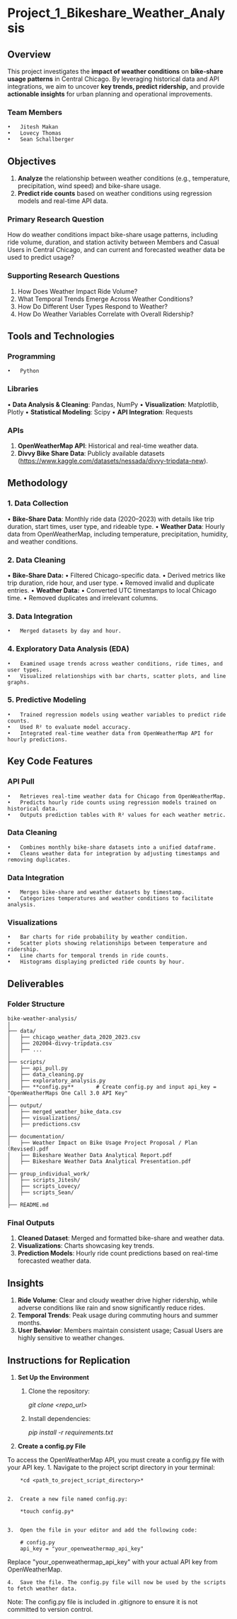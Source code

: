 # Project_1_Bikeshare_Weather_Analysis

## Overview

This project investigates the **impact of weather conditions** on **bike-share usage patterns** in Central Chicago. By leveraging historical data and API integrations, we aim to uncover **key trends, predict ridership,** and provide **actionable insights** for urban planning and operational improvements.

### Team Members
	•	Jitesh Makan
	•	Lovecy Thomas
	•	Sean Schallberger

## Objectives
1.	**Analyze** the relationship between weather conditions (e.g., temperature, precipitation, wind speed) and bike-share usage.
2.	**Predict ride counts** based on weather conditions using regression models and real-time API data.

### Primary Research Question

How do weather conditions impact bike-share usage patterns, including ride volume, duration, and station activity between Members and Casual Users in Central Chicago, and can current and forecasted weather data be used to predict usage?

### Supporting Research Questions
1.	How Does Weather Impact Ride Volume?
2.	What Temporal Trends Emerge Across Weather Conditions?
3.	How Do Different User Types Respond to Weather?
4.	How Do Weather Variables Correlate with Overall Ridership? 

## Tools and Technologies

### Programming
	•	Python

### Libraries
•	**Data Analysis & Cleaning**: Pandas, NumPy
•	**Visualization**: Matplotlib, Plotly
•	**Statistical Modeling**: Scipy
•	**API Integration**: Requests

### APIs
1.	**OpenWeatherMap API**: Historical and real-time weather data.
2.	**Divvy Bike Share Data**: Publicly available datasets (https://www.kaggle.com/datasets/nessada/divvy-tripdata-new).

## Methodology

### 1. Data Collection
•	**Bike-Share Data**: Monthly ride data (2020–2023) with details like trip duration, start times, user type, and rideable type.
•	**Weather Data**: Hourly data from OpenWeatherMap, including temperature, precipitation, humidity, and weather conditions.

### 2. Data Cleaning
•	**Bike-Share Data:**
	•	Filtered Chicago-specific data.
	•	Derived metrics like trip duration, ride hour, and user type.
	•	Removed invalid and duplicate entries.
•	**Weather Data:**
	•	Converted UTC timestamps to local Chicago time.
	•	Removed duplicates and irrelevant columns.

### 3. Data Integration
	•	Merged datasets by day and hour.

### 4. Exploratory Data Analysis (EDA)
	•	Examined usage trends across weather conditions, ride times, and user types.
	•	Visualized relationships with bar charts, scatter plots, and line graphs.

### 5. Predictive Modeling
	•	Trained regression models using weather variables to predict ride counts.
	•	Used R² to evaluate model accuracy.
	•	Integrated real-time weather data from OpenWeatherMap API for hourly predictions.

## Key Code Features

### API Pull
	•	Retrieves real-time weather data for Chicago from OpenWeatherMap.
	•	Predicts hourly ride counts using regression models trained on historical data.
	•	Outputs prediction tables with R² values for each weather metric.

### Data Cleaning
	•	Combines monthly bike-share datasets into a unified dataframe.
	•	Cleans weather data for integration by adjusting timestamps and removing duplicates.

### Data Integration
	•	Merges bike-share and weather datasets by timestamp.
	•	Categorizes temperatures and weather conditions to facilitate analysis.

### Visualizations
	•	Bar charts for ride probability by weather condition.
	•	Scatter plots showing relationships between temperature and ridership.
	•	Line charts for temporal trends in ride counts.
	•	Histograms displaying predicted ride counts by hour.

## Deliverables

### Folder Structure

    bike-weather-analysis/
    │
    ├── data/
    │   ├── chicago_weather_data_2020_2023.csv
    │   ├── 202004-divvy-tripdata.csv
    │   ├── ...
    │
    ├── scripts/
    │   ├── api_pull.py
    │   ├── data_cleaning.py
    │   ├── exploratory_analysis.py
    │   ├── **config.py**		# Create config.py and input api_key = "OpenWeatherMaps One Call 3.0 API Key"
    │
    ├── output/
    │   ├── merged_weather_bike_data.csv
    │   ├── visualizations/
    │   ├── predictions.csv
    │
    ├── documentation/
    │   ├── Weather Impact on Bike Usage Project Proposal / Plan (Revised).pdf
    │   ├── Bikeshare Weather Data Analytical Report.pdf
    │   ├── Bikeshare Weather Data Analytical Presentation.pdf
    │
    ├── group_individual_work/
    │   ├── scripts_Jitesh/
    │   ├── scripts_Lovecy/
    │   ├── scripts_Sean/
    │
    ├── README.md

### Final Outputs
1.	**Cleaned Dataset**: Merged and formatted bike-share and weather data.
2.	**Visualizations**: Charts showcasing key trends.
3.	**Prediction Models**: Hourly ride count predictions based on real-time forecasted weather data.

## Insights
1.	**Ride Volume**: Clear and cloudy weather drive higher ridership, while adverse conditions like rain and snow significantly reduce rides.
2.	**Temporal Trends**: Peak usage during commuting hours and summer months.
3.	**User Behavior**: Members maintain consistent usage; Casual Users are highly sensitive to weather changes.

## Instructions for Replication
1. **Set Up the Environment**
	1.	Clone the repository:

		*git clone <repo_url>*

	2.	Install dependencies:

		*pip install -r requirements.txt*

2. **Create a config.py File**

To access the OpenWeatherMap API, you must create a config.py file with your API key.
	1.	Navigate to the project script directory in your terminal:

		*cd <path_to_project_script_directory>*


	2.	Create a new file named config.py:

		*touch config.py*


	3.	Open the file in your editor and add the following code:

		# config.py
		api_key = "your_openweathermap_api_key"

Replace "your_openweathermap_api_key" with your actual API key from OpenWeatherMap.

	4.	Save the file. The config.py file will now be used by the scripts to fetch weather data.

Note: The config.py file is included in .gitignore to ensure it is not committed to version control.
